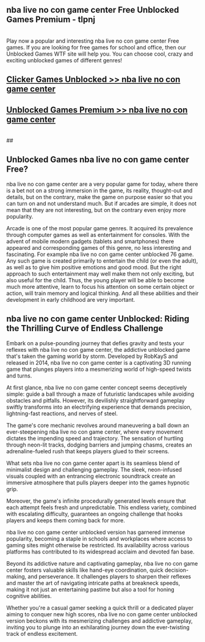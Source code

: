 ## nba live no con game center Free Unblocked Games Premium - tlpnj <br>
<br>
Play now a popular and interesting nba live no con game center Free games. If you are looking for free games for school and office, then our Unblocked Games WTF site will help you. You can choose cool, crazy and exciting unblocked games of different genres!


##  [Clicker Games Unblocked >> nba live no con game center](http://freeplayer.one?title=nba_live_no_con_game_center&ref=04)

##  [Unblocked Games Premium >> nba live no con game center](http://freeplayer.one?title=nba_live_no_con_game_center&ref=04)
  <br>
  ##



## Unblocked Games nba live no con game center Free?

nba live no con game center are a very popular game for today, where there is a bet not on a strong immersion in the game, its reality, thought-out and details, but on the contrary, make the game on purpose easier so that you can turn on and not understand much. But if arcades are simple, it does not mean that they are not interesting, but on the contrary even enjoy more popularity.

Arcade is one of the most popular game genres. It acquired its prevalence through computer games as well as entertainment for consoles. With the advent of mobile modern gadgets (tablets and smartphones) there appeared and corresponding games of this genre, no less interesting and fascinating. For example nba live no con game center unblocked 76 game. Any such game is created primarily to entertain the child (or even the adult), as well as to give him positive emotions and good mood. But the right approach to such entertainment may well make them not only exciting, but also useful for the child. Thus, the young player will be able to become much more attentive, learn to focus his attention on some certain object or action, will train memory and logical thinking. And all these abilities and their development in early childhood are very important.

##  nba live no con game center Unblocked: Riding the Thrilling Curve of Endless Challenge

Embark on a pulse-pounding journey that defies gravity and tests your reflexes with nba live no con game center, the addictive unblocked game that's taken the gaming world by storm. Developed by RobKayS and released in 2014, nba live no con game center is a captivating 3D running game that plunges players into a mesmerizing world of high-speed twists and turns.

At first glance, nba live no con game center concept seems deceptively simple: guide a ball through a maze of futuristic landscapes while avoiding obstacles and pitfalls. However, its devilishly straightforward gameplay swiftly transforms into an electrifying experience that demands precision, lightning-fast reactions, and nerves of steel.

The game's core mechanic revolves around maneuvering a ball down an ever-steepening nba live no con game center, where every movement dictates the impending speed and trajectory. The sensation of hurtling through neon-lit tracks, dodging barriers and jumping chasms, creates an adrenaline-fueled rush that keeps players glued to their screens.

What sets nba live no con game center apart is its seamless blend of minimalist design and challenging gameplay. The sleek, neon-infused visuals coupled with an entrancing electronic soundtrack create an immersive atmosphere that pulls players deeper into the games hypnotic grip.

Moreover, the game's infinite procedurally generated levels ensure that each attempt feels fresh and unpredictable. This endless variety, combined with escalating difficulty, guarantees an ongoing challenge that hooks players and keeps them coming back for more.

nba live no con game center unblocked version has garnered immense popularity, becoming a staple in schools and workplaces where access to gaming sites might otherwise be restricted. Its availability across various platforms has contributed to its widespread acclaim and devoted fan base.

Beyond its addictive nature and captivating gameplay, nba live no con game center fosters valuable skills like hand-eye coordination, quick decision-making, and perseverance. It challenges players to sharpen their reflexes and master the art of navigating intricate paths at breakneck speeds, making it not just an entertaining pastime but also a tool for honing cognitive abilities.

Whether you're a casual gamer seeking a quick thrill or a dedicated player aiming to conquer new high scores, nba live no con game center unblocked version beckons with its mesmerizing challenges and addictive gameplay, inviting you to plunge into an exhilarating journey down the ever-twisting track of endless excitement.